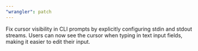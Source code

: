 ```yaml
---
"wrangler": patch
---
```


Fix cursor visibility in CLI prompts by explicitly configuring stdin and stdout streams. Users can now see the cursor when typing in text input fields, making it easier to edit their input.
